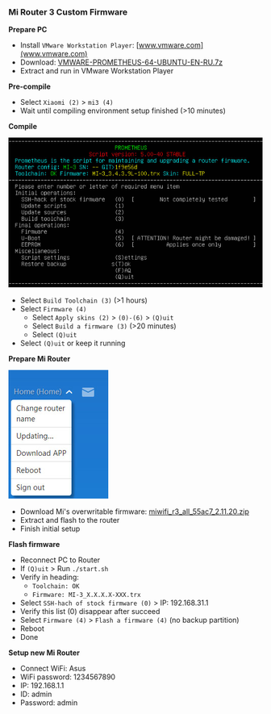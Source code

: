 ### Mi Router 3 Custom Firmware

**Prepare PC**
- Install `VMware Workstation Player`: [www.vmware.com](www.vmware.com)
- Download: [VMWARE-PROMETHEUS-64-UBUNTU-EN-RU.7z](https://disk.yandex.ru/d/6EpD2EpHmB82o)
- Extract and run in VMware Workstation Player

**Pre-compile**
- Select `Xiaomi (2)` > `mi3 (4)`
- Wait until compiling environment setup finished (>10 minutes)

**Compile**  

![1](https://github.com/rern/tips/blob/master/Mi_Router3/01.jpg)
- Select `Build Toolchain (3)` (>1 hours)
- Select `Firmware (4)`
    - Select `Apply skins (2)` > `(0)-(6)` > `(Q)uit`
    - Select `Build a firmware (3)` (>20 minutes)
    - Select `(Q)uit`
- Select `(Q)uit` or keep it running

**Prepare Mi Router**   

![2](https://github.com/rern/tips/blob/master/Mi_Router3/02.jpg)
- Download Mi's overwritable firmware: [miwifi_r3_all_55ac7_2.11.20.zip](https://www.dropbox.com/s/r09dl0or4z2iyxh/miwifi_r3_all_55ac7_2.11.20.zip?dl=1)
- Extract and flash to the router
- Finish initial setup

**Flash firmware**
- Reconnect PC to Router
- If `(Q)uit` > Run `./start.sh`
- Verify in heading:
    - `Toolchain: OK`
    - `Firmware: MI-3_X.X.X.X-XXX.trx`
- Select `SSH-hach of stock firmware (0)` > IP: 192.168.31.1
- Verify this list (0) disappear after succeed
- Select `Firmware (4)` > `Flash a firmware (4)` (no backup partition)
- Reboot
- Done

**Setup new Mi Router**
- Connect WiFi: Asus
- WiFi password: 1234567890
- IP: 192.168.1.1
- ID: admin
- Password: admin

